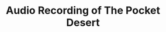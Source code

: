 ---
layout: manifest
title: Audio Recording of The Pocket Desert
manifest_name: audio-recording-of-the-pocket-desert

---